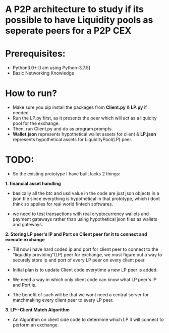# A P2P architecture to study if its possible to have Liquidity pools as seperate peers for a P2P CEX

# Prerequisites:
- Python3.0+ [I am using Python-3.7.5]
- Basic Networking Knowledge

# How to run?
- Make sure you pip install the packages from **Client.py** & **LP.py** if needed.
- Run the LP.py first, as it presents the peer which will act as a liquidity pool for the exchange.
- Then, run Client.py and do as program prompts.
- **Wallet.json** represents hypothetical wallet assets for client & **LP.json** represents hypothetical assets for LiquidityPool(LP) peer.

# TODO:

- So the existing prototype I have built lacks 2 things:

**1. financial asset handling**
- basically all the btc and usd value in the code are just json objects in a json file since everything is hypothetical in that prototype, which i dont think so applies for real world fintech softwares.

- we need to test transactions with real cryptocurrency wallets and payment gateways rather than using hypothetical json files as wallets and gateways.

**2. Storing LP peer's IP and Port on Client peer for it to connect and execute exchange**
- Till now i have hard coded ip and port for client peer to connect to the "liquidity providing"(LP) peer for exchange, we must figure out a way to securely store ip and port of every LP peer on every client peer.

- Initial plan is to update Client code everytime a new LP peer is added.

- We need a way in which only client code can know what LP peer's IP and Port is.

- The benefit of such will be that we wont need a central server for matchmaking every client peer to every LP peer.

**3. LP--Client Match Algorithm**
- An Algorithm on client side code to determine which LP it will connect to perform an exchange.



